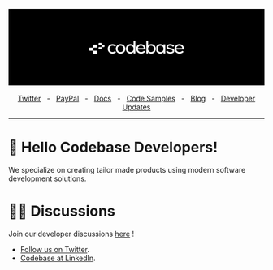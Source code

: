 ![Codebase Cover](https://github.com/codebase-eu/.github/blob/master/pp-cover.png)
<div align="center">
  <a href="https://twitter.com/paypaldev" target="_blank">Twitter</a>
    <span>&nbsp;&nbsp;-&nbsp;&nbsp;</span>
  <a href="https://www.paypal.com/us/home" target="_blank">PayPal</a>
    <span>&nbsp;&nbsp;-&nbsp;&nbsp;</span>
  <a href="https://developer.paypal.com/home" target="_blank">Docs</a>
    <span>&nbsp;&nbsp;-&nbsp;&nbsp;</span>
  <a href="https://github.com/paypaldev" target="_blank">Code Samples</a>
    <span>&nbsp;&nbsp;-&nbsp;&nbsp;</span>
  <a href="https://dev.to/paypaldeveloper" target="_blank">Blog</a>
   <span>&nbsp;&nbsp;-&nbsp;&nbsp;</span>
  <a href="https://dev.to/paypaldeveloper/developer-updates-april-edition-26kb" target="_blank">Developer Updates</a>
  <br />
  <hr />
</div>

# 👋 Hello Codebase Developers!

We specialize on creating tailor made products using modern software development solutions.

# 🧑‍💻 Discussions

Join our developer discussions [here](https://github.com/orgs/codebase-eu/discussions) !

- [Follow us on Twitter](https://twitter.com/codebase-eu).
- [Codebase at LinkedIn](https://www.linkedin.com/company/codebase-eu/).

